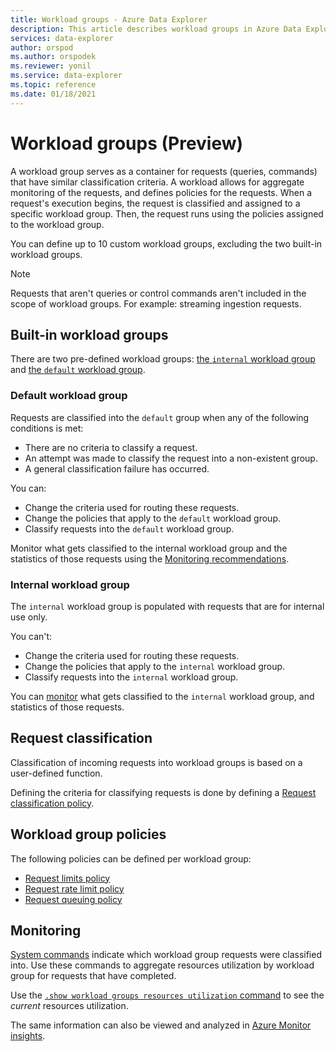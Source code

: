 ```yaml
---
title: Workload groups - Azure Data Explorer
description: This article describes workload groups in Azure Data Explorer.
services: data-explorer
author: orspod
ms.author: orspodek
ms.reviewer: yonil
ms.service: data-explorer
ms.topic: reference
ms.date: 01/18/2021
---
```

# Workload groups (Preview)

A workload group serves as a container for requests (queries, commands) that have similar classification criteria. A workload allows for aggregate monitoring of the requests, and defines policies for the requests. When a request's execution begins, the request is classified and assigned to a specific workload group. Then, the request runs using the policies assigned to the workload group.

You can define up to 10 custom workload groups, excluding the two built-in workload groups.

> [!NOTE]
> Requests that aren't queries or control commands aren't included in the scope of workload groups. For example: streaming ingestion requests.

## Built-in workload groups

There are two pre-defined workload groups: [the `internal` workload group](#internal-workload-group) and [the `default` workload group](#default-workload-group).

### Default workload group

Requests are classified into the `default` group when any of the following conditions is met:

* There are no criteria to classify a request.
* An attempt was made to classify the request into a non-existent group.
* A general classification failure has occurred.

You can:

* Change the criteria used for routing these requests.
* Change the policies that apply to the `default` workload group.
* Classify requests into the `default` workload group.

Monitor what gets classified to the internal workload group and the statistics of those requests using the [Monitoring recommendations](#monitoring).

### Internal workload group

The `internal` workload group is populated with requests that are for internal use only.

You can't:

* Change the criteria used for routing these requests.
* Change the policies that apply to the `internal` workload group.
* Classify requests into the `internal` workload group.

You can [monitor](#monitoring) what gets classified to the `internal` workload group, and statistics of those requests.

## Request classification

Classification of incoming requests into workload groups is based on a user-defined function.

Defining the criteria for classifying requests is done by defining a [Request classification policy](request-classification-policy.md).

## Workload group policies

The following policies can be defined per workload group:

* [Request limits policy](request-limits-policy.md)
* [Request rate limit policy](request-rate-limit-policy.md)
* [Request queuing policy](request-queuing-policy.md)

## Monitoring

[System commands](systeminfo.md) indicate which workload group requests were classified into.
Use these commands to aggregate resources utilization by workload group for requests that have completed.

Use the [`.show workload groups resources utilization` command](workload-groups-commands.md#show-workload-groups-resources-utilization) to see the *current* resources utilization.

The same information can also be viewed and analyzed in [Azure Monitor insights](/azure/azure-monitor/insights/data-explorer?toc=/azure/data-explorer/toc.json&bc=/azure/data-explorer/breadcrumb/toc.json).

